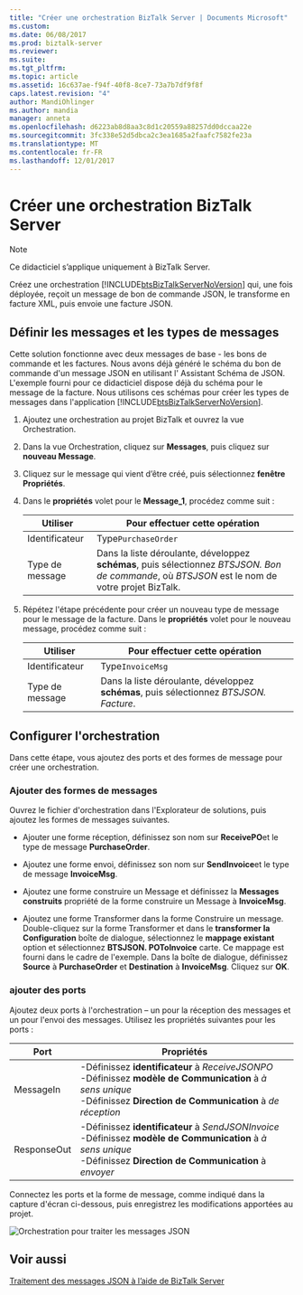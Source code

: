 ```yaml
---
title: "Créer une orchestration BizTalk Server | Documents Microsoft"
ms.custom: 
ms.date: 06/08/2017
ms.prod: biztalk-server
ms.reviewer: 
ms.suite: 
ms.tgt_pltfrm: 
ms.topic: article
ms.assetid: 16c637ae-f94f-40f8-8ce7-73a7b7df9f8f
caps.latest.revision: "4"
author: MandiOhlinger
ms.author: mandia
manager: anneta
ms.openlocfilehash: d6223ab8d8aa3c8d1c20559a88257dd0dccaa22e
ms.sourcegitcommit: 3fc338e52d5dbca2c3ea1685a2faafc7582fe23a
ms.translationtype: MT
ms.contentlocale: fr-FR
ms.lasthandoff: 12/01/2017
---
```

# <a name="create-a-biztalk-server-orchestration"></a>Créer une orchestration BizTalk Server
> [!NOTE]
>  Ce didacticiel s’applique uniquement à BizTalk Server.  
  
 Créez une orchestration [!INCLUDE[btsBizTalkServerNoVersion](../includes/btsbiztalkservernoversion-md.md)] qui, une fois déployée, reçoit un message de bon de commande JSON, le transforme en facture XML, puis envoie une facture JSON.  
  
## <a name="define-message-and-message-types"></a>Définir les messages et les types de messages  
 Cette solution fonctionne avec deux messages de base - les bons de commande et les factures. Nous avons déjà généré le schéma du bon de commande d'un message JSON en utilisant l' Assistant Schéma de JSON. L'exemple fourni pour ce didacticiel dispose déjà du schéma pour le message de la facture. Nous utilisons ces schémas pour créer les types de messages dans l'application [!INCLUDE[btsBizTalkServerNoVersion](../includes/btsbiztalkservernoversion-md.md)].  
  
1.  Ajoutez une orchestration au projet BizTalk et ouvrez la vue Orchestration.  
  
2.  Dans la vue Orchestration, cliquez sur **Messages**, puis cliquez sur **nouveau Message**.  
  
3.  Cliquez sur le message qui vient d’être créé, puis sélectionnez **fenêtre Propriétés**.  
  
4.  Dans le **propriétés** volet pour le **Message_1**, procédez comme suit :  
  
    |Utiliser|Pour effectuer cette opération|  
    |--------------|----------------|  
    |Identificateur|Type`PurchaseOrder`|  
    |Type de message|Dans la liste déroulante, développez **schémas**, puis sélectionnez *BTSJSON. Bon de commande*, où *BTSJSON* est le nom de votre projet BizTalk.|  
  
5.  Répétez l'étape précédente pour créer un nouveau type de message pour le message de la facture. Dans le **propriétés** volet pour le nouveau message, procédez comme suit :  
  
    |Utiliser|Pour effectuer cette opération|  
    |--------------|----------------|  
    |Identificateur|Type`InvoiceMsg`|  
    |Type de message|Dans la liste déroulante, développez **schémas**, puis sélectionnez *BTSJSON. Facture*.|  
  
## <a name="set-up-the-orchestration"></a>Configurer l'orchestration  
 Dans cette étape, vous ajoutez des ports et des formes de message pour créer une orchestration.  
  
### <a name="add-message-shapes"></a>Ajouter des formes de messages  
 Ouvrez le fichier d'orchestration dans l'Explorateur de solutions, puis ajoutez les formes de messages suivantes.  
  
-   Ajouter une forme réception, définissez son nom sur **ReceivePO**et le type de message **PurchaseOrder**.  
  
-   Ajoutez une forme envoi, définissez son nom sur **SendInvoice**et le type de message **InvoiceMsg**.  
  
-   Ajoutez une forme construire un Message et définissez la **Messages construits** propriété de la forme construire un Message à **InvoiceMsg**.  
  
-   Ajoutez une forme Transformer dans la forme Construire un message. Double-cliquez sur la forme Transformer et dans le **transformer la Configuration** boîte de dialogue, sélectionnez le **mappage existant** option et sélectionnez **BTSJSON. POToInvoice** carte. Ce mappage est fourni dans le cadre de l'exemple. Dans la boîte de dialogue, définissez **Source** à **PurchaseOrder** et **Destination** à **InvoiceMsg**. Cliquez sur **OK**.  
  
### <a name="add-ports"></a>ajouter des ports  
 Ajoutez deux ports à l'orchestration – un pour la réception des messages et un pour l'envoi des messages. Utilisez les propriétés suivantes pour les ports :  
  
|Port|Propriétés|  
|----------|----------------|  
|MessageIn|-Définissez **identificateur** à *ReceiveJSONPO*<br />-Définissez **modèle de Communication** à *à sens unique*<br />-Définissez **Direction de Communication** à *de réception*|  
|ResponseOut|-Définissez **identificateur** à *SendJSONInvoice*<br />-Définissez **modèle de Communication** à *à sens unique*<br />-Définissez **Direction de Communication** à *envoyer*|  
  
 Connectez les ports et la forme de message, comme indiqué dans la capture d'écran ci-dessous, puis enregistrez les modifications apportées au projet.  
  
 ![Orchestration pour traiter les messages JSON](../core/media/btsjson-orchestration.png "BTSJSON_Orchestration")  
  
## <a name="see-also"></a>Voir aussi  
 [Traitement des messages JSON à l’aide de BizTalk Server](../core/processing-json-messages-using-biztalk-server.md)